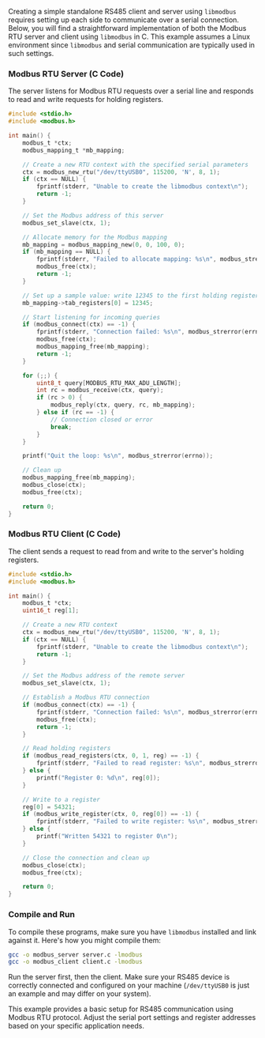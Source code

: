 Creating a simple standalone RS485 client and server using `libmodbus` requires setting up each side to communicate over a serial connection. Below, you will find a straightforward implementation of both the Modbus RTU server and client using `libmodbus` in C. This example assumes a Linux environment since `libmodbus` and serial communication are typically used in such settings.

### Modbus RTU Server (C Code)

The server listens for Modbus RTU requests over a serial line and responds to read and write requests for holding registers.

```c
#include <stdio.h>
#include <modbus.h>

int main() {
    modbus_t *ctx;
    modbus_mapping_t *mb_mapping;

    // Create a new RTU context with the specified serial parameters
    ctx = modbus_new_rtu("/dev/ttyUSB0", 115200, 'N', 8, 1);
    if (ctx == NULL) {
        fprintf(stderr, "Unable to create the libmodbus context\n");
        return -1;
    }

    // Set the Modbus address of this server
    modbus_set_slave(ctx, 1);

    // Allocate memory for the Modbus mapping
    mb_mapping = modbus_mapping_new(0, 0, 100, 0);
    if (mb_mapping == NULL) {
        fprintf(stderr, "Failed to allocate mapping: %s\n", modbus_strerror(errno));
        modbus_free(ctx);
        return -1;
    }

    // Set up a sample value: write 12345 to the first holding register
    mb_mapping->tab_registers[0] = 12345;

    // Start listening for incoming queries
    if (modbus_connect(ctx) == -1) {
        fprintf(stderr, "Connection failed: %s\n", modbus_strerror(errno));
        modbus_free(ctx);
        modbus_mapping_free(mb_mapping);
        return -1;
    }

    for (;;) {
        uint8_t query[MODBUS_RTU_MAX_ADU_LENGTH];
        int rc = modbus_receive(ctx, query);
        if (rc > 0) {
            modbus_reply(ctx, query, rc, mb_mapping);
        } else if (rc == -1) {
            // Connection closed or error
            break;
        }
    }

    printf("Quit the loop: %s\n", modbus_strerror(errno));

    // Clean up
    modbus_mapping_free(mb_mapping);
    modbus_close(ctx);
    modbus_free(ctx);

    return 0;
}
```

### Modbus RTU Client (C Code)

The client sends a request to read from and write to the server's holding registers.

```c
#include <stdio.h>
#include <modbus.h>

int main() {
    modbus_t *ctx;
    uint16_t reg[1];

    // Create a new RTU context
    ctx = modbus_new_rtu("/dev/ttyUSB0", 115200, 'N', 8, 1);
    if (ctx == NULL) {
        fprintf(stderr, "Unable to create the libmodbus context\n");
        return -1;
    }

    // Set the Modbus address of the remote server
    modbus_set_slave(ctx, 1);

    // Establish a Modbus RTU connection
    if (modbus_connect(ctx) == -1) {
        fprintf(stderr, "Connection failed: %s\n", modbus_strerror(errno));
        modbus_free(ctx);
        return -1;
    }

    // Read holding registers
    if (modbus_read_registers(ctx, 0, 1, reg) == -1) {
        fprintf(stderr, "Failed to read register: %s\n", modbus_strerror(errno));
    } else {
        printf("Register 0: %d\n", reg[0]);
    }

    // Write to a register
    reg[0] = 54321;
    if (modbus_write_register(ctx, 0, reg[0]) == -1) {
        fprintf(stderr, "Failed to write register: %s\n", modbus_strerror(errno));
    } else {
        printf("Written 54321 to register 0\n");
    }

    // Close the connection and clean up
    modbus_close(ctx);
    modbus_free(ctx);

    return 0;
}
```

### Compile and Run

To compile these programs, make sure you have `libmodbus` installed and link against it. Here's how you might compile them:

```bash
gcc -o modbus_server server.c -lmodbus
gcc -o modbus_client client.c -lmodbus
```

Run the server first, then the client. Make sure your RS485 device is correctly connected and configured on your machine (`/dev/ttyUSB0` is just an example and may differ on your system).

This example provides a basic setup for RS485 communication using Modbus RTU protocol. Adjust the serial port settings and register addresses based on your specific application needs.